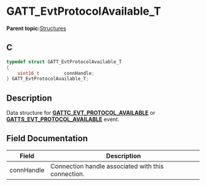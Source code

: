 # GATT\_EvtProtocolAvailable\_T

**Parent topic:**[Structures](GUID-033AEAE3-56F0-4C38-99A5-6315F4885209.md)

## C

```c
typedef struct GATT_EvtProtocolAvailable_T
{
    uint16_t         connHandle;
} GATT_EvtProtocolAvailable_T;
```

## Description

Data structure for **[GATTC\_EVT\_PROTOCOL\_AVAILABLE](GUID-506F6039-E62F-4121-8CA8-2335BAF7EFB6.md)** or **[GATTS\_EVT\_PROTOCOL\_AVAILABLE](GUID-506F6039-E62F-4121-8CA8-2335BAF7EFB6.md)** event.

## Field Documentation

|Field|Description|
|-----|-----------|
|connHandle|Connection handle associated with this connection.|

